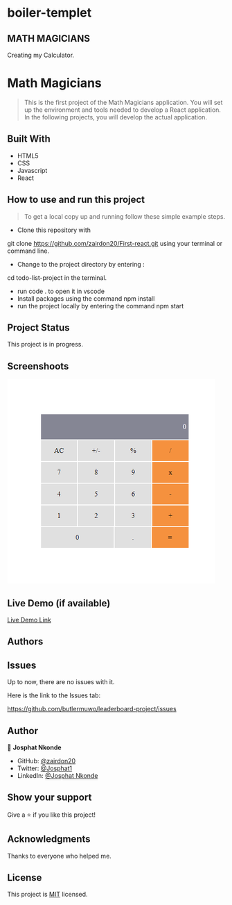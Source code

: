 # boiler-templet

## MATH MAGICIANS

Creating my Calculator.

# Math Magicians
> This is the first project of the Math Magicians application. You will set up the environment and tools needed to develop a React application. In the following projects, you will develop the actual application.

## Built With
- HTML5
- CSS
- Javascript
- React

## How to use and run this project

>To get a local copy up and running follow these simple example steps.

- Clone this repository with

git clone https://github.com/zairdon20/First-react.git using your terminal or command line.

- Change to the project directory by entering :

cd todo-list-project in the terminal.

- run code . to open it in vscode
- Install packages using the command npm install
- run the project locally by entering the command npm start



## Project Status
This project is in progress.

## Screenshoots
![screenshot](src\assets\calculatorpic.png)
## Live Demo (if available)

[Live Demo Link](https://livedemo.com)
## Authors

## Issues

Up to now, there are no issues with it.

Here is the link to the Issues tab:

https://github.com/butlermuwo/leaderboard-project/issues

## Author

👤 **Josphat Nkonde**

- GitHub: [@zairdon20](https://github.com/zairdon20)
- Twitter: [@Josphat1](https://twitter.com/Josphat1)
- LinkedIn: [@Josphat Nkonde](https://www.linkedin.com/in/josphat-nkonde-092510183/)

## Show your support

Give a ⭐️ if you like this project!

## Acknowledgments

Thanks to everyone who helped me.

## License
This project is [MIT](./MIT.md) licensed.

